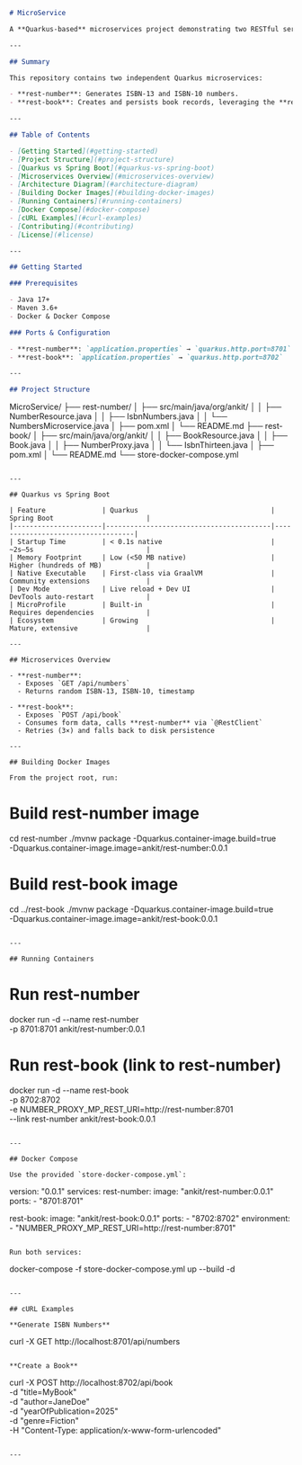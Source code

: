 ```markdown
# MicroService

A **Quarkus-based** microservices project demonstrating two RESTful services **rest-number** and **rest-book** deployed via Docker Compose.  

---

## Summary

This repository contains two independent Quarkus microservices:

- **rest-number**: Generates ISBN-13 and ISBN-10 numbers.  
- **rest-book**: Creates and persists book records, leveraging the **rest-number** service for ISBN generation, with fault tolerance and fallback support.

---

## Table of Contents

- [Getting Started](#getting-started)  
- [Project Structure](#project-structure)  
- [Quarkus vs Spring Boot](#quarkus-vs-spring-boot)  
- [Microservices Overview](#microservices-overview)  
- [Architecture Diagram](#architecture-diagram)  
- [Building Docker Images](#building-docker-images)  
- [Running Containers](#running-containers)  
- [Docker Compose](#docker-compose)  
- [cURL Examples](#curl-examples)  
- [Contributing](#contributing)  
- [License](#license)  

---

## Getting Started

### Prerequisites

- Java 17+  
- Maven 3.6+  
- Docker & Docker Compose  

### Ports & Configuration

- **rest-number**: `application.properties` → `quarkus.http.port=8701`  
- **rest-book**: `application.properties` → `quarkus.http.port=8702`  

---

## Project Structure

```
MicroService/
├── rest-number/
│   ├── src/main/java/org/ankit/
│   │   ├── NumberResource.java
│   │   ├── IsbnNumbers.java
│   │   └── NumbersMicroservice.java
│   ├── pom.xml
│   └── README.md
├── rest-book/
│   ├── src/main/java/org/ankit/
│   │   ├── BookResource.java
│   │   ├── Book.java
│   │   ├── NumberProxy.java
│   │   └── IsbnThirteen.java
│   ├── pom.xml
│   └── README.md
└── store-docker-compose.yml
```

---

## Quarkus vs Spring Boot

| Feature              | Quarkus                                 | Spring Boot                       |
|----------------------|-----------------------------------------|-----------------------------------|
| Startup Time         | < 0.1s native                           | ~2s–5s                            |
| Memory Footprint     | Low (<50 MB native)                     | Higher (hundreds of MB)           |
| Native Executable    | First-class via GraalVM                 | Community extensions              |
| Dev Mode             | Live reload + Dev UI                    | DevTools auto-restart             |
| MicroProfile         | Built-in                                | Requires dependencies             |
| Ecosystem            | Growing                                 | Mature, extensive                 |

---

## Microservices Overview

- **rest-number**:  
  - Exposes `GET /api/numbers`  
  - Returns random ISBN-13, ISBN-10, timestamp  

- **rest-book**:  
  - Exposes `POST /api/book`  
  - Consumes form data, calls **rest-number** via `@RestClient`  
  - Retries (3×) and falls back to disk persistence  

---

## Building Docker Images

From the project root, run:

```
# Build rest-number image
cd rest-number
./mvnw package -Dquarkus.container-image.build=true \
  -Dquarkus.container-image.image=ankit/rest-number:0.0.1

# Build rest-book image
cd ../rest-book
./mvnw package -Dquarkus.container-image.build=true \
  -Dquarkus.container-image.image=ankit/rest-book:0.0.1
```

---

## Running Containers

```
# Run rest-number
docker run -d --name rest-number \
  -p 8701:8701 ankit/rest-number:0.0.1

# Run rest-book (link to rest-number)
docker run -d --name rest-book \
  -p 8702:8702 \
  -e NUMBER_PROXY_MP_REST_URI=http://rest-number:8701 \
  --link rest-number ankit/rest-book:0.0.1
```

---

## Docker Compose

Use the provided `store-docker-compose.yml`:

```
version: "0.0.1"
services:
  rest-number:
    image: "ankit/rest-number:0.0.1"
    ports:
      - "8701:8701"

  rest-book:
    image: "ankit/rest-book:0.0.1"
    ports:
      - "8702:8702"
    environment:
      - "NUMBER_PROXY_MP_REST_URI=http://rest-number:8701"
```

Run both services:

```
docker-compose -f store-docker-compose.yml up --build -d
```

---

## cURL Examples

**Generate ISBN Numbers**  
```
curl -X GET http://localhost:8701/api/numbers
```

**Create a Book**  
```
curl -X POST http://localhost:8702/api/book \
  -d "title=MyBook" \
  -d "author=JaneDoe" \
  -d "yearOfPublication=2025" \
  -d "genre=Fiction" \
  -H "Content-Type: application/x-www-form-urlencoded"
```

---
